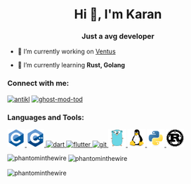 <h1 align="center">Hi 👋, I'm Karan</h1>
<h3 align="center">Just a avg developer</h3>

- 🔭 I’m currently working on [Ventus](https://github.com/PhantomInTheWire/Ventus)

- 🌱 I’m currently learning **Rust, Golang**

<h3 align="left">Connect with me:</h3>
<p align="left">
<a href="https://www.codechef.com/users/antikl" target="blank"><img align="center" src="https://cdn.jsdelivr.net/npm/simple-icons@3.1.0/icons/codechef.svg" alt="antikl" height="30" width="40" /></a>
<a href="https://codeforces.com/profile/ghost-mod-tod" target="blank"><img align="center" src="https://raw.githubusercontent.com/rahuldkjain/github-profile-readme-generator/master/src/images/icons/Social/codeforces.svg" alt="ghost-mod-tod" height="30" width="40" /></a>
</p>

<h3 align="left">Languages and Tools:</h3>
<p align="left"> <a href="https://www.cprogramming.com/" target="_blank" rel="noreferrer"> <img src="https://raw.githubusercontent.com/devicons/devicon/master/icons/c/c-original.svg" alt="c" width="40" height="40"/> </a> <a href="https://www.w3schools.com/cpp/" target="_blank" rel="noreferrer"> <img src="https://raw.githubusercontent.com/devicons/devicon/master/icons/cplusplus/cplusplus-original.svg" alt="cplusplus" width="40" height="40"/> </a> <a href="https://dart.dev" target="_blank" rel="noreferrer"> <img src="https://www.vectorlogo.zone/logos/dartlang/dartlang-icon.svg" alt="dart" width="40" height="40"/> </a> <a href="https://flutter.dev" target="_blank" rel="noreferrer"> <img src="https://www.vectorlogo.zone/logos/flutterio/flutterio-icon.svg" alt="flutter" width="40" height="40"/> </a> <a href="https://git-scm.com/" target="_blank" rel="noreferrer"> <img src="https://www.vectorlogo.zone/logos/git-scm/git-scm-icon.svg" alt="git" width="40" height="40"/> </a> <a href="https://golang.org" target="_blank" rel="noreferrer"> <img src="https://raw.githubusercontent.com/devicons/devicon/master/icons/go/go-original.svg" alt="go" width="40" height="40"/> </a> <a href="https://www.linux.org/" target="_blank" rel="noreferrer"> <img src="https://raw.githubusercontent.com/devicons/devicon/master/icons/linux/linux-original.svg" alt="linux" width="40" height="40"/> </a> <a href="https://www.python.org" target="_blank" rel="noreferrer"> <img src="https://raw.githubusercontent.com/devicons/devicon/master/icons/python/python-original.svg" alt="python" width="40" height="40"/> </a> <a href="https://www.rust-lang.org" target="_blank" rel="noreferrer"> <img src="https://raw.githubusercontent.com/devicons/devicon/master/icons/rust/rust-plain.svg" alt="rust" width="40" height="40"/> </a> </p>

<p><img align="left" src="https://github-readme-stats.vercel.app/api/top-langs?username=phantominthewire&show_icons=true&locale=en&layout=compact" alt="phantominthewire" /></p>

<p>&nbsp;<img align="center" src="https://github-readme-stats.vercel.app/api?username=phantominthewire&show_icons=true&locale=en" alt="phantominthewire" /></p>

<p><img align="center" src="https://github-readme-streak-stats.herokuapp.com/?user=phantominthewire&" alt="phantominthewire" /></p>

